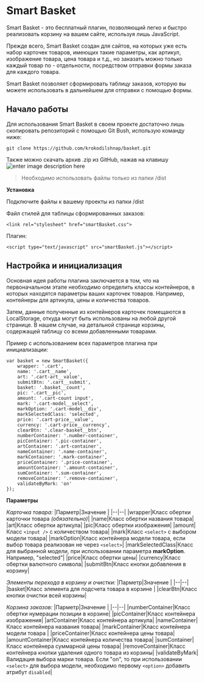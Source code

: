 

# Smart Basket

Smart Basket - это бесплатный плагин, позволяющий легко и быстро реализовать корзину на вашем сайте, используя лишь JavaScript.

Прежде всего, Smart Basket создан для сайтов, на которых уже есть набор карточек товаров, имеющих такие параметры, как артикул, изображение товара, цена товара и т.д., но заказать можно только каждый товар по - отдельности, посредством отправки  формы заказа для каждого товара.

Smart Basket позволяет сформировать таблицу заказов, которую вы можете использовать в дальнейшем для отправки с помощью формы.

## Начало работы

Для использования Smart Basket в своем проекте достаточно лишь скопировать репозиторий с помощью Git Bush, использую команду ниже:

    git clone https://github.com/krokodilshnap/basket.git
Также можно скачать архив .zip из GitHub, нажав на клавишу![enter image description here](https://lh3.googleusercontent.com/Wszy5I_B_9sVJNyeqS5lr-WhD_LkyBybpzpOQL7JfBk2T5OH-ybLrukG0fBmlkHk2rEXVz9ZHEjM)

> Необходимо использовать файлы только из папки /dist

**Установка**

Подключите файлы к вашему проекты из папки /dist

Файл стилей для таблицы сформированных заказов:

    <link rel="stylesheet" href="smartBasket.css">
Плагин:

    <script type="text/javascript" src="smartBasket.js"></script>
## Настройка и инициализация
Основная идея работы плагина заключается в том, что на первоначальном этапе необходимо определить классы контейнеров, в которых находятся параметры ваших карточек товаров. Например, контейнеры для артикула, цены и количества товаров. 

Затем, данные полученные из контейнеров карточек помещаются в LocalStorage, откуда могут быть использованы на любой другой странице. В нашем случае, на детальной странице корзины, содержащей таблицу со всеми добавленными товарами.

Пример с использованием всех параметров плагина при инициализации:

    var basket = new SmartBasket({  
	    wrapper: '.cart',  
	    name: '.cart__name',  
	    art: '.cart-art__value',  
	    submitBtn: '.cart__submit',  
	    basket: '.basket__count',  
	    pic: '.cart__pic',  
	    amount: '.cart-count input',  
	    mark: '.cart-model__select',  
	    markOption: '.cart-model__div',  
	    markSelectedClass: 'selected',  
	    price: '.cart-price__value',  
	    currency: '.cart-price__currency',  
	    clearBtn: '.clear-basket__btn',  
	    numberContainer: '.number-container',  
	    picContainer: '.pic-container',  
	    artContainer: '.art-container',  
	    nameContainer: '.name-container',  
	    markContainer: '.mark-container',  
	    priceContainer: '.price-container',  
	    amountContainer: '.amount-container',  
	    sumContainer: '.sum-container',  
	    removeContainer: '.remove-container',  
	    validateByMark: 'on'  
    });

**Параметры**

*Карточка товара:*
|Парметр|Значение  |
|--|--|
|wrapper|Класс обертки карточки товара *(обязательно)*|
|name|Класс обертки названия товара|
|art|Класс обертки артикула|
|pic|Класс обертки изображения|
|amount|Класс `<input />` с количеством товара|
|mark|Класс `<select>` с выбором модели товара|
|markOption|Класс контейнера модели товара, если выбор товара реализован не через `<select>`|
|markSelectedClass|Класс для выбранной модели, при использовании параметра **markOption**. Например, "selected"|
|price|Класс обертки цены|
|currency|Класс обертки валютного символа|
|submitBtn|Класс кнопки добавления в корзину|


*Элементы перехода в корзину и очистки:*
|Парметр|Значение  |
|--|--|
|basket|Класс элемента для подсчета товара в корзине |
|clearBtn|Класс кнопки очистки всей корзины|


*Корзина заказов:*
|Парметр|Значение  |
|--|--|
|numberContainer|Класс обертки нумерации позиции в корзине|
|picContainer|Класс контейнера изображения|
|artContainer|Класс контейнера артикула|
|nameContainer|Класс контейнера названия товара|
|markContainer|Класс контейнера модели товара |
|priceContainer|Класс контейнера цены товара|
|amountContainer|Класс контейнера количества товара|
|sumContainer|Класс контейнера суммарной цены товара|
|removeContainer|Класс контейнера кнопки удаления одного товара из корзины|
|validateByMark|Валидация выбора марки товара. Если "on", то при использовании `<select>` для выбора модели, необходимо первому `<option>` добавить атрибут `disabled`|
